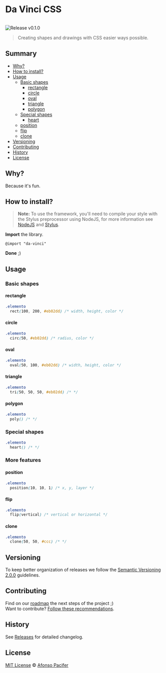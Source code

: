 # Da Vinci CSS

![]()

![Release v0.1.0](https://img.shields.io/badge/release-v0.1.0-f775ff.svg)

> Creating shapes and drawings with CSS easier ways possible.

## Summary
- [Why?](#why?)
- [How to install?](#how-to-install?)
- [Usage](#usage)
  - [Basic shapes](#basic-shapes)
    - [rectangle](#rectangle)
    - [circle](#circle)
    - [oval](#oval)
    - [triangle](#triangle)
    - [polygon](#polygon)
  - [Special shapes](#special-shapes)
    - [heart](#heart)
  - [position](#position)
  - [flip](#flip)
  - [clone](#clone)
- [Versioning](#versioning)
- [Contributing](#contributing)
- [History](#history)
- [License](#license)

## Why?

Because it's fun.

## How to install?

> **Note:** To use the framework, you'll need to compile your style with the Stylus preprocessor using NodeJS, for more information see [NodeJS](https://nodejs.org/en/) and [Stylus](http://stylus-lang.com/).

**Import** the library.

```
@import "da-vinci"
```

**Done** ;)

## Usage

### Basic shapes

#### rectangle


```css
.elemento
  rect(100, 200, #eb02dd) /* width, height, color */
```

#### circle

```css
.elemento
  circ(50, #eb02dd) /* radius, color */
```

#### oval

```css
.elemento
  oval(50, 100, #eb02dd) /* width, height, color */
```

#### triangle

```css
.elemento
  tri(50, 50, 50, #eb02dd) /* */
```

#### polygon

```css
.elemento
  poly() /* */
```

### Special shapes

```css
.elemento
  heart() /* */
```

### More features

#### position

```css
.elemento
  position(10, 10, 1) /* x, y, layer */
```

#### flip

```css
.elemento
  flip(vertical) /* vertical or horizontal */
```

#### clone

```css
.elemento
  clone(50, 50, #ccc) /* */
```

## Versioning

To keep better organization of releases we follow the [Semantic Versioning 2.0.0](http://semver.org/) guidelines.

## Contributing
Find on our [roadmap](https://github.com/afonsopacifer/da-vinci-css/issues/1) the next steps of the project ;)
<br>
Want to contribute? [Follow these recommendations](https://github.com/afonsopacifer/da-vinci-css/blob/master/CONTRIBUTING.md).

## History
See [Releases](https://github.com/afonsopacifer/da-vinci-css/releases) for detailed changelog.

## License
[MIT License](https://github.com/afonsopacifer/da-vinci-css/blob/master/LICENSE.md) © [Afonso Pacifer](http://afonsopacifer.com/)
